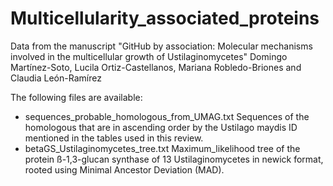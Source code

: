 # Multicellularity_associated_proteins
Data from the manuscript "GitHub by association: Molecular mechanisms involved in the multicellular growth of Ustilaginomycetes"  Domingo Martínez-Soto, Lucila Ortiz-Castellanos, Mariana Robledo-Briones and Claudia León-Ramírez

The following files are available:
* sequences_probable_homologous_from_UMAG.txt Sequences of the homologous that are in ascending order by the Ustilago maydis ID mentioned in the tables used in this review.
* betaGS_Ustilaginomycetes_tree.txt Maximum_likelihood tree of the protein ß-1,3-glucan synthase of 13 Ustilaginomycetes in newick format, rooted using Minimal Ancestor Deviation (MAD).
